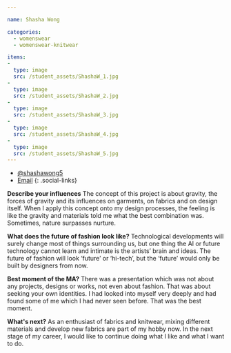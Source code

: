 ```yaml
---

name: Shasha Wong

categories:
  - womenswear
  - womenswear-knitwear

items:
-
  type: image
  src: /student_assets/ShashaW_1.jpg
-
  type: image
  src: /student_assets/ShashaW_2.jpg
-
  type: image
  src: /student_assets/ShashaW_3.jpg
-
  type: image
  src: /student_assets/ShashaW_4.jpg
-
  type: image
  src: /student_assets/ShashaW_5.jpg
---
```


* [@shashawong5](https://www.instagram.com/shashawong5/)
* [Email](mailto:shasha.wong@network.rca.ac.uk)
{: .social-links}

**Describe your influences**
The concept of this project is about gravity, the forces of gravity and its influences on garments, on fabrics and on design itself. When I apply this concept onto my design processes, the feeling is like the gravity and materials told me what the best combination was. Sometimes, nature surpasses nurture.

**What does the future of fashion look like?**
Technological developments will surely change most of things surrounding us, but one thing the AI or future technology cannot learn and intimate is the artists’ brain and ideas. The future of fashion will look ‘future’ or ‘hi-tech’, but the ‘future’ would only be built by designers from now.

**Best moment of the MA?**
There was a presentation which was not about any projects, designs or works, not even about fashion. That was about seeking your own identities. I had looked into myself very deeply and had found some of me which I had never seen before. That was the best moment.

**What's next?**
As an enthusiast of fabrics and knitwear, mixing different materials and develop new fabrics are part of my hobby now. In the next stage of my career, I would like to continue doing what I like and what I want to do.

